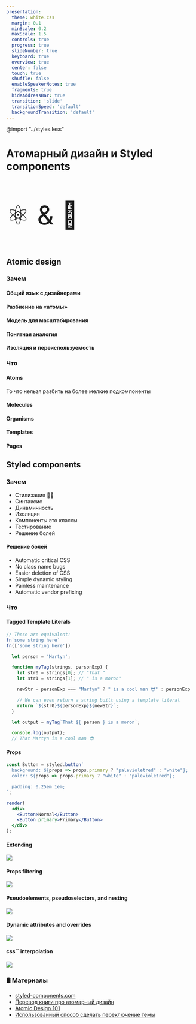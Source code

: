 ```yaml
---
presentation:
  theme: white.css
  margin: 0.1
  minScale: 0.2
  maxScale: 1.5
  controls: true
  progress: true
  slideNumber: true
  keyboard: true
  overview: true
  center: false
  touch: true
  shuffle: false
  enableSpeakerNotes: true
  fragments: true
  hideAddressBar: true
  transition: 'slide'
  transitionSpeed: 'default'
  backgroundTransition: 'default'
---
```


@import "../styles.less"

<!-- slide style="font-size: 0.8em" class="milestone" data-notes="" -->
# Атомарный дизайн и Styled components
<p style="font-size: 5em">⚛️ & 💅</p>

<!-- slide -->

## Atomic design

<!-- slide data-notes=""-->

### Зачем

<!-- slide data-notes="
компонентный подход уже давно не новшество для разработчиков, но до дизайна он дошёл с задержкой
"-->

#### Общий язык с дизайнерами


<!-- slide data-notes="
дискретизация, квантование, кирпичики
"-->
#### Разбиение на «атомы»


<!-- slide data-notes=""-->
#### Модель для масштабирования

<!-- slide data-notes="
- Единый способ писать код и взаимодействовать в команде
- Критерий оценки на ревью кода
"-->
#### Понятная аналогия

<!-- slide data-notes=""-->
#### Изоляция и переиспользуемость

<!-- slide data-notes=""-->
### Что

<!-- slide data-notes="
Atoms are the smallest possible components, such as buttons, titles, inputs or event color pallets, animations, and fonts.

<br/><br/>
They can be applied on any context, globally or within other components and templates, besides having many states, such as this example of button: disabled, hover, different sizes, etc.
"-->
#### Atoms

То что нельзя разбить на более мелкие подкомпоненты

<!-- slide data-notes="
They are the composition of one or more components of atoms.

<br/><br/>
Here we begin to compose complex components and reuse some of those components.

<br/><br/>
Молекулы могут иметь свои собственные свойства и создавать функции, используя атомы, которые сами по себе не имеют никакой функции или действия.
" -->
#### Molecules

<!-- slide data-notes="
Organisms are the combination of molecules that work together or even with atoms that compose more elaborate interfaces. A

<br/><br/>
Аt this level, the components begin to have the final shape, but they are still ensured to be independent, portable and reusable enough to be reusable in any content.
" -->
#### Organisms


<!-- slide data-notes="
In this state we stop composing components and begin to set their context.

<br/><br/>
Moreover, the templates create relationships between the organisms and others components through positions, placements and patterns of the pages but it doesn’t have any style, color or component rendered. That’s why it looks like a wireframe.
" -->
#### Templates


<!-- slide data-notes="
Pages are the navigate parts of the application and it’s where the components are distributed in one specific template.

<br/><br/>
The components get real content and they’re connected with the whole application. At this stage, we can test the efficiency of the design system to analyse if all the components are independent enough or if we need to split them in smaller parts.
" -->
#### Pages

 
<!-- slide data-notes="
" --> 
## Styled components

<!-- slide data-notes="
<br>
" -->
### Зачем

- Стилизация 🤦‍♂️
- Синтаксис
- Динамичность
- Изоляция
- Компоненты это классы
- Тестирование
- Решение болей

<!-- slide data-notes="
" -->
#### Решение болей
  
- Automatic critical CSS
- No class name bugs
- Easier deletion of CSS
- Simple dynamic styling
- Painless maintenance
- Automatic vendor prefixing

<!-- slide data-notes="
" -->
### Что

<!-- slide data-notes="
" -->
#### Tagged Template Literals


```js
// These are equivalent:
fn`some string here`
fn(['some string here'])
```

<!-- slide data-notes="
" -->
```jsx
  let person = 'Martyn';

  function myTag(strings, personExp) {
    let str0 = strings[0]; // "That "
    let str1 = strings[1]; // " is a moron"

    newStr = personExp === "Martyn" ? " is a cool man 😎" : personExp

    // We can even return a string built using a template literal
    return `${str0}${personExp}${newStr}`;
  }

  let output = myTag`That ${ person } is a moron`;

  console.log(output);
  // That Martyn is a cool man 😎 
```

<!-- slide data-notes="
" -->
#### Props

```jsx
const Button = styled.button`
  background: ${props => props.primary ? "palevioletred" : "white"};
  color: ${props => props.primary ? "white" : "palevioletred"};

  padding: 0.25em 1em;
`;

render(
  <div>
    <Button>Normal</Button>
    <Button primary>Primary</Button>
  </div>
);
```

<!-- slide data-notes="
" -->
#### Extending

![](https://s3.us-west-2.amazonaws.com/secure.notion-static.com/2f9b86d0-ffb2-4dc7-a23f-8a68e4653105/Untitled.png?X-Amz-Algorithm=AWS4-HMAC-SHA256&X-Amz-Credential=AKIAT73L2G45O3KS52Y5%2F20201120%2Fus-west-2%2Fs3%2Faws4_request&X-Amz-Date=20201120T154806Z&X-Amz-Expires=86400&X-Amz-Signature=08b01afabd380eff1769ceb3e5a3ccad6e4da6adf79ab9d774417f820cc5411a&X-Amz-SignedHeaders=host&response-content-disposition=filename%20%3D%22Untitled.png%22)

<!-- slide data-notes="

<br/><br/>
If the styled target is a simple element (e.g. styled.div), styled-components passes through any known HTML attribute to the DOM. If it is a custom React component (e.g. styled(MyComponent)), styled-components passes through all props.

<br/><br/>
This example shows how all props of the Input component are passed on to the
DOM node that is mounted, as with React elements.

<br/><br/>
Note how the inputColor prop is not passed to the DOM, but type and defaultValue are. That is styled-components being smart enough to filter non-standard attributes automatically for you.
" -->
#### Props filtering

![](https://s3.us-west-2.amazonaws.com/secure.notion-static.com/23d9ca12-0358-4791-af99-946167fb3080/Untitled.png?X-Amz-Algorithm=AWS4-HMAC-SHA256&X-Amz-Credential=AKIAT73L2G45O3KS52Y5%2F20201120%2Fus-west-2%2Fs3%2Faws4_request&X-Amz-Date=20201120T153819Z&X-Amz-Expires=86400&X-Amz-Signature=1c904ba629e6b4e81898b3b4a5794c9b865fcdaa9943ee22f6052afa218ba42d&X-Amz-SignedHeaders=host&response-content-disposition=filename%20%3D%22Untitled.png%22)


<!-- slide data-notes="
scss-like syntax
" -->
#### Pseudoelements, pseudoselectors, and nesting

![](https://s3.us-west-2.amazonaws.com/secure.notion-static.com/167d85ae-fd57-4729-b8d2-5a8d8b6f9543/Untitled.png?X-Amz-Algorithm=AWS4-HMAC-SHA256&X-Amz-Credential=AKIAT73L2G45O3KS52Y5%2F20201120%2Fus-west-2%2Fs3%2Faws4_request&X-Amz-Date=20201120T153920Z&X-Amz-Expires=86400&X-Amz-Signature=3b2087bf629bc7977f091e0c71cae60e791745b221b384a81fbfd87cac61d052&X-Amz-SignedHeaders=host&response-content-disposition=filename%20%3D%22Untitled.png%22)

<!-- slide data-notes="
" -->
#### Dynamic attributes and overrides

![](https://s3.us-west-2.amazonaws.com/secure.notion-static.com/3f37877a-0529-462e-9e7e-36e87fb9170b/Untitled.png?X-Amz-Algorithm=AWS4-HMAC-SHA256&X-Amz-Credential=AKIAT73L2G45O3KS52Y5%2F20201120%2Fus-west-2%2Fs3%2Faws4_request&X-Amz-Date=20201120T154000Z&X-Amz-Expires=86400&X-Amz-Signature=43577b2f70115d66d2536598210af2912d106d432da9debb1a11855b4152c255&X-Amz-SignedHeaders=host&response-content-disposition=filename%20%3D%22Untitled.png%22)

<!-- slide data-notes="
" -->
#### css`` interpolation

![](https://s3.us-west-2.amazonaws.com/secure.notion-static.com/00dc106c-e289-4118-9a1d-adb082136dae/Untitled.png?X-Amz-Algorithm=AWS4-HMAC-SHA256&X-Amz-Credential=AKIAT73L2G45O3KS52Y5%2F20201120%2Fus-west-2%2Fs3%2Faws4_request&X-Amz-Date=20201120T155210Z&X-Amz-Expires=86400&X-Amz-Signature=f5adc40bfb3715c5036bc3027854ab44b41a36dbe681d1837a5270f87b741910&X-Amz-SignedHeaders=host&response-content-disposition=filename%20%3D%22Untitled.png%22)

<!-- slide -->
### 🛢 Материалы

- [styled-components.com](https://styled-components.com/)
- [Перевод книги про атомарный дизайн](https://medium.com/%D0%B0%D1%82%D0%BE%D0%BC%D0%B0%D1%80%D0%BD%D1%8B%D0%B9-%D0%B4%D0%B8%D0%B7%D0%B0%D0%B9%D0%BD/atomic-design-foreword-4960ad17bc1a)
- [Atomic Design 101](https://uxdesign.cc/atomic-design-101-8c5106d77717)
- [Использованный способ сделать переключение темы](https://www.smashingmagazine.com/2020/04/dark-mode-react-apps-styled-components/)

